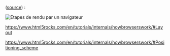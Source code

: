 
 ([source](https://www.html5rocks.com/en/tutorials/internals/howbrowserswork/#The_rendering_engine))&nbsp;:

![Etapes de rendu par un navigateur](/images/posts/des-pages-qui-bougent/browser-flow.png)

https://www.html5rocks.com/en/tutorials/internals/howbrowserswork/#Layout

https://www.html5rocks.com/en/tutorials/internals/howbrowserswork/#Positioning_scheme
